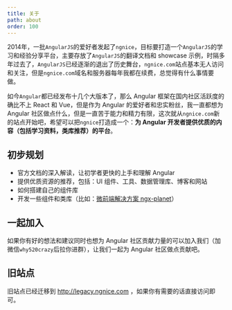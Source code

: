 ```yaml
---
title: 关于
path: about
order: 100
---
```


2014年，一批`AngularJS`的爱好者发起了`ngnice`，目标要打造一个`AngularJS`的学习和经验分享平台，主要存放了`AngularJS`的翻译文档和 showcase 示例，时隔多年过去了，`AngularJS`已经逐渐的退出了历史舞台，`ngnice.com`站点基本无人访问和关注，但是`ngnice.com`域名和服务器每年我都在续费，总觉得有什么事情要做。

如今`Angular`都已经发布十几个大版本了，那么 Angular 框架在国内社区活跃度的确比不上 React 和 Vue，但是作为 Angular 的爱好者和忠实粉丝，我一直都想为 Angular 社区做点什么，但是一直苦于能力和精力有限，这次就从`ngnice.com`新的站点开始吧，希望可以把`ngnice`打造成一个：**为 Angular 开发者提供优质的内容（包括学习资料，类库推荐）的平台**。

## 初步规划

- 官方文档的深入解读，让初学者更快的上手和理解 Angular
- 提供优质资源的推荐，包括：UI 组件、工具、数据管理库、博客和网站
- 如何搭建自己的组件库
- 开发一些组件和类库（比如：[微前端解决方案 ngx-planet](https://github.com/worktile/ngx-planet)）

## 一起加入

如果你有好的想法和建议同时也想为 Angular 社区贡献力量的可以加入我们（加微信`why520crazy`后拉你进群），让我们一起为 Angular 社区做点贡献吧。

## 旧站点

旧站点已经迁移到 http://legacy.ngnice.com ，如果你有需要的话直接访问即可。
